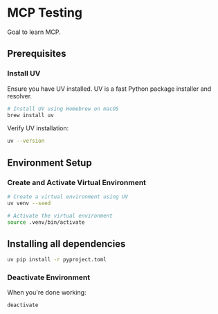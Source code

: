 # MCP Testing

Goal to learn MCP.

## Prerequisites

### Install UV

Ensure you have UV installed. UV is a fast Python package installer and resolver.

```bash
# Install UV using Homebrew on macOS
brew install uv
```

Verify UV installation:

```bash
uv --version
```

## Environment Setup

### Create and Activate Virtual Environment

```bash
# Create a virtual environment using UV
uv venv --seed

# Activate the virtual environment
source .venv/bin/activate
```

## Installing all dependencies

```bash
uv pip install -r pyproject.toml
```

### Deactivate Environment

When you're done working:

```bash
deactivate
```
